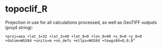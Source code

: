 # topoclif_R

Projection in use for all calculations processed, as well as GeoTIFF outputs (proj4 string):
```
+proj=aea +lat_1=32 +lat_2=40 +lat_0=0 +lon_0=90 +x_0=0 +y_0=0 +datum=WGS84 +units=m +no_defs +ellps=WGS84 +towgs84=0,0,0"
```
